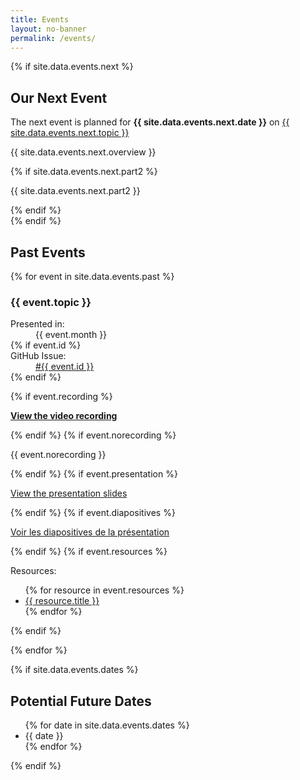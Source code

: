 ```yaml
---
title: Events
layout: no-banner
permalink: /events/
---
```


{% if site.data.events.next %}
<div class="well">
    <h2 id="next-event">Our Next Event</h2>
    <p class="lead">The next event is planned for <strong>{{ site.data.events.next.date }}</strong> on <a href="https://github.com/esdc-devcop/esdc-devcop.github.io/issues/{{ page.data.events.next.id }}">{{ site.data.events.next.topic }}</a></p>
    <p>{{ site.data.events.next.overview }}</p>
    {% if site.data.events.next.part2 %}
    <p class="text-muted">{{ site.data.events.next.part2 }}</p>
    {% endif %}
</div>
{% endif %}

<h2>Past Events</h2>

{% for event in site.data.events.past %}

<section class="panel panel-default">
    <div class="panel-heading">
        <h3 class="panel-title" id="{{ event.topic | slugify }}">{{ event.topic }}</h3>
    </div>
    <div class="panel-body">
        <div class="pull-right mrgn-rght-lg text-muted small">
            <dl>
                <dt>Presented in:</dt>
                <dd>{{ event.month }}</dd>
    {% if event.id %}
                <dt>GitHub Issue:</dt>
                <dd><a href="https://github.com/esdc-devcop/esdc-devcop.github.io/issues/{{ event.id }}">#{{ event.id }}</a></dd>
    {% endif %}
            </dl>
        </div>
    {% if event.recording %}
        <p><strong><a href="{{ event.recording }}"><span class="glyphicon glyphicon-facetime-video"></span> View the video recording</a></strong></p>
    {% endif %}
    {% if event.norecording %}
        <p>{{ event.norecording }}</p>
    {% endif %}
    {% if event.presentation %}
        <p><a href="{{ event.presentation }}"><span class="glyphicon glyphicon-file"></span> View the presentation slides</a></p>
    {% endif %}
    {% if event.diapositives %}
        <p><a href="{{ event.diapositives }}"><span class="glyphicon glyphicon-file"></span> Voir les diapositives de la présentation</a></p>
    {% endif %}
    {% if event.resources %}
        <p>Resources:</p>
        <ul>
        {% for resource in event.resources %}
            <li><a href="{{ resource.link }}">{{ resource.title }}</a></li>
        {% endfor %}
        </ul>
    {% endif %}
    </div>
</section>

{% endfor %}

{% if site.data.events.dates %}

## Potential Future Dates

<ul>
{% for date in site.data.events.dates %}
    <li>{{ date }}</li>
{% endfor %}
</ul>
{% endif %}
